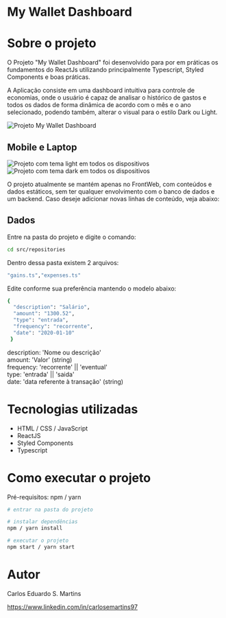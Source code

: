 # My Wallet Dashboard

# Sobre o projeto

O Projeto "My Wallet Dashboard" foi desenvolvido para por em práticas os fundamentos do ReactJs utilizando principalmente Typescript, Styled Components e boas práticas.

A Aplicação consiste em uma dashboard intuitiva para controle de economias, onde o usuário é capaz de analisar o histórico de gastos e todos os dados de forma dinâmica de acordo com o mês e o ano selecionado, podendo também, alterar o visual para o estilo Dark ou Light.

<img src="https://i.imgur.com/GHC5NTG.gif" alt="Projeto My Wallet Dashboard">

## Mobile e Laptop
<img src="https://i.imgur.com/P5aLcgD.png" alt="Projeto com tema light em todos os dispositivos">
<img src="https://i.ibb.co/MhQBWYK/Screenshot-1.png" alt="Projeto com tema dark em todos os dispositivos">

O projeto atualmente se mantém apenas no FrontWeb, com conteúdos e dados estáticos, sem ter qualquer envolvimento com o banco de dados e um backend.
Caso deseje adicionar novas linhas de conteúdo, veja abaixo:

## Dados
Entre na pasta do projeto e digite o comando:
```bash
cd src/repositories
```

Dentro dessa pasta existem 2 arquivos: 
```bash
"gains.ts","expenses.ts"
```
Edite conforme sua preferência mantendo o modelo abaixo:
```bash
{ 
  "description": "Salário",
  "amount": "1300.52",
  "type": "entrada",
  "frequency": "recorrente",
  "date": "2020-01-10" 
 }
```
description: 'Nome ou descrição' <br>
amount: 'Valor' (string) <br>
frequency: 'recorrente' || 'eventual' <br>
type: 'entrada' || 'saida' <br>
date: 'data referente à transação' (string) <br>



# Tecnologias utilizadas
- HTML / CSS / JavaScript
- ReactJS
- Styled Components
- Typescript

# Como executar o projeto
Pré-requisitos: npm / yarn

```bash
# entrar na pasta do projeto

# instalar dependências
npm / yarn install

# executar o projeto
npm start / yarn start
```




# Autor

Carlos Eduardo S. Martins

https://www.linkedin.com/in/carlosemartins97
